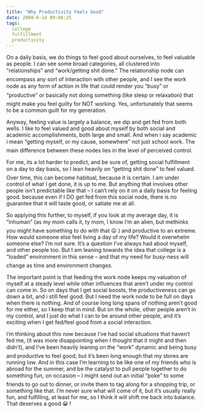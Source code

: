 ```yaml
---
title: "Why Productivity Feels Good"
date: 2008-6-14 09:06:25
tags:
  college
  fulfillment
  productivity
---
```



On a daily basis, we do things to feel good about ourselves, to feel valuable as people. I can see some broad categories, all clustered into “relationships” and “work/getting shit done.” The relationship node can encompass any sort of interaction with other people, and I see the work node as any form of action in life that could render you “busy” or “productive” or basically not doing something (like sleep or relaxation) that might make you feel guilty for NOT working. Yes, unfortunately that seems to be a common guilt for my generation.

Anyway, feeling value is largely a balance, we dip and get fed from both wells. I like to feel valued and good about myself by both social and academic accomplishments, both large and small. And when i say academic i mean “getting myself, or my cause, somewhere” not just school work. The main difference between these nodes lies in the level of perceived control.

For me, its a lot harder to predict, and be sure of, getting social fulfillment on a day to day basis, so I lean heavily on “getting shit done” to feel valued. Over time, this can become habitual, because it is certain. I am under control of what I get done, it is up to me. But anything that involves other people isn’t predictable like that – I can’t rely on it on a daily basis for feeling good. because even if I DO get fed from this social node, there is no guarantee that it will taste good, or satiate me at all.

So applying this further, to myself, if you look at my average day, it is “inhuman” (as my mom calls it, ty mom, I know I’m an alien, but methinks you might have something to do with that 😛 ) and productive to an extreme. How would someone else feel living a day of my life? Would it overwhelm someone else? I’m not sure. It’s a question I’ve always had about myself, and other people too. But I am leaning towards the idea that college is a “loaded” environment in this sense – and that my need for busy-ness will change as time and environment changes.

The important point is that feeding the work node keeps my valuation of myself at a steady level while other influences that aren’t under my control can come in. So on days that I get social boosts, the productiveness can go down a bit, and i still feel good. But I need the work node to be full on days when there is nothing. And of course long long spans of nothing aren’t good for me either, so I keep that in mind. But on the whole, other people aren’t in my control, and I just do what I can to be around other people, and it’s exciting when I get fed/feel good from a social interaction.

I’m thinking about this now because I’ve had social situations that haven’t fed me, (it was more disappointing when I thought that it might and then didn’t), and I’ve been heavily leaning on the “work” dynamic and being busy and productive to feel good, but it’s been long enough that my stores are running low. And in this case I’m learning to be like one of my friends who is abroad for the summer, and be the catalyst to pull people together to do something fun, on occasion – I might send out an initial “poke” to some friends to go out to dinner, or invite them to tag along for a shopping trip, or something like that. I’m never sure what will come of it, but it’s usually really fun, and fulfilling, at least for me, so I think it will shift me back into balance. That deserves a good 😀 !



